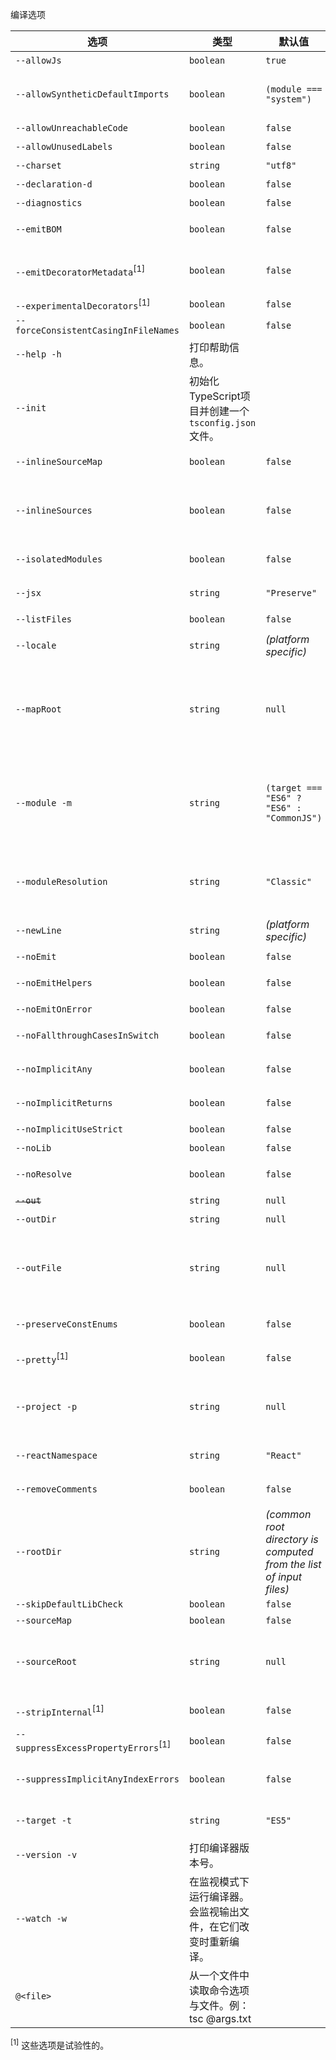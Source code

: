 编译选项


| 选项 | 类型 | 默认值 | 描述 |
| --- | --- | --- | --- |
| `--allowJs` | `boolean` | `true` | 允许编译javascript文件。 |
| `--allowSyntheticDefaultImports` | `boolean` | `(module === "system")` | 允许从没有设置默认导出的模块中默认导入。这并不影响代码的显示，仅为了类型检查。 |
| `--allowUnreachableCode` | `boolean` | `false` | 不报告执行不到的代码错误。 |
| `--allowUnusedLabels` | `boolean` | `false` | 不报告未使用的标签错误。 |
| `--charset` | `string` | `"utf8"` | 输入文件的字符集。 |
| `--declaration-d` | `boolean` | `false` | 生成相应的'.d.ts'文件。 |
| `--diagnostics` | `boolean` | `false` | 显示诊断信息。 |
| `--emitBOM` | `boolean` | `false` | 在输出文件的开头加入BOM头（UTF-8 Byte Order Mark）。 |
| `--emitDecoratorMetadata`<sup>[1]</sup> | `boolean` | `false` | 给源码里的装饰器声明加上设计类型元数据。查看[issue #2577](https://github.com/Microsoft/TypeScript/issues/2577)了解更多信息。 |
| `--experimentalDecorators`<sup>[1]</sup> | `boolean` | `false` | 实验性启用ES7装饰器支持。 |
| `--forceConsistentCasingInFileNames` | `boolean` | `false` | 不允许不一致包装引用相同的文件。 |
| `--help -h` | 打印帮助信息。 |
| `--init` | 初始化TypeScript项目并创建一个`tsconfig.json`文件。 |
| `--inlineSourceMap` | `boolean` | `false` | 生成单个sourcemaps文件，而不是将每sourcemaps生成不同的文件。 |
| `--inlineSources` | `boolean` | `false` | 将代码与sourcemaps生成到一个文件中，要求同时设置了`--inlineSourceMap`或`--sourceMap`属性。 |
| `--isolatedModules` | `boolean` | `false` | 无条件地给没有解析的文件生成imports。 |
| `--jsx` | `string` | `"Preserve"` | 在'.tsx'文件里支持JSX：'React' 或 'Preserve'。查看[JSX](./JSX.md)。 |
| `--listFiles` | `boolean` | `false` | 编译过程中打印文件名。 |
| `--locale` | `string` | _(platform specific)_ | 显示错误信息时使用的语言，比如：en-us。 |
| `--mapRoot` | `string` | `null` | 为调试器指定指定sourcemap文件的路径，而不是使用生成时的路径。当`.map`文件是在运行时指定的，并不同于`js`文件的地址时使用这个标记。指定的路径会嵌入到`sourceMap`里告诉调试器到哪里去找它们。 |
| `--module -m` | `string` | `(target === "ES6" ? "ES6" : "CommonJS")` | 指定生成哪个模块系统代码：'commonjs'，'amd'，'system'，或 'umd'或'es2015'。只有'amd'和'system'能和`--outFile`一起使用。当目标是ES5或以下的时候不能使用'es2015'。 |
| `--moduleResolution` | `string` | `"Classic"` | 决定如何处理模块。或者是'node'对于Node.js/io.js，或者是'classic'（默认）。查看[模块解析](./Module Resolution.md)了解详情。 |
| `--newLine` | `string` | _(platform specific)_ | 当生成文件时指定行结束符：'CRLF'（dos）或 'LF' （unix）。 |
| `--noEmit` | `boolean` | `false` | 不生成输出文件。 |
| `--noEmitHelpers` | `boolean` | `false` | 不在输出文件中生成用户自定义的帮助函数代码，如`__extends`。 |
| `--noEmitOnError` | `boolean` | `false` | 报错时不生成输出文件。 |
| `--noFallthroughCasesInSwitch` | `boolean` | `false` | 报告switch语句的fallthrough错误。（即，不允许switch的case语句贯穿） |
| `--noImplicitAny` | `boolean` | `false` | 在表达式和声明上有隐含的'any'类型时报错。 |
| `--noImplicitReturns` | `boolean` | `false` | 不是函数的所有返回路径都有返回值时报错。 |
| `--noImplicitUseStrict` | `boolean` | `false` | 模块输出中不包含'use strict'指令。 |
| `--noLib` | `boolean` | `false` | 不包含默认的库文件（lib.d.ts）。 |
| `--noResolve` | `boolean` | `false` | 不把`/// <reference``>`或模块导入的文件加到编译文件列表。 |
| ~~`--out`~~ | `string` | `null` | 弃用。使用 `--outFile` 代替。 |
| `--outDir` | `string` | `null` | 重定向输出目录。 |
| `--outFile` | `string` | `null` | 将输出文件合并为一个文件。合并的顺序是根据传入编译器的文件顺序和`///<reference``>`和`import`的文件顺序决定的。查看输出文件顺序文件了解详情。 |
| `--preserveConstEnums` | `boolean` | `false` | 保留`const`和`enum`声明。查看[const enums documentation](https://github.com/Microsoft/TypeScript/blob/master/doc/spec.md#94-constant-enum-declarations)了解详情。 |
| `--pretty`<sup>[1]</sup> | `boolean` | `false` | 给错误和消息设置样式，使用颜色和上下文。 |
| `--project -p` | `string` | `null` | 编译指定目录下的项目。这个目录应该包含一个`tsconfig.json`文件来管理编译。查看[tsconfig.json](./tsconfig.json.md)文档了解更多信息。 |
| `--reactNamespace` | `string` | `"React"` | 当目标为生成'react' JSX时，指定`createElement`和`__spread`的调用对象 |
| `--removeComments` | `boolean` | `false` | 删除所有注释，除了以`/!*`开头的版权信息。 |
| `--rootDir` | `string` | _(common root directory is computed from the list of input files)_ | 仅用来控制输出的目录结构`--outDir`。 |
| `--skipDefaultLibCheck` | `boolean` | `false` |
| `--sourceMap` | `boolean` | `false` | 生成相应的'.map'文件。 |
| `--sourceRoot` | `string` | `null` | 指定TypeScript源文件的路径，以便调试器定位。当TypeScript文件的位置是在运行时指定时使用此标记。路径信息会被加到`sourceMap`里。 |
| `--stripInternal`<sup>[1]</sup> | `boolean` | `false` | 不对具有`/** @internal */` JSDoc注解的代码生成代码。 |
| `--suppressExcessPropertyErrors`<sup>[1]</sup> | `boolean` | `false` | 阻止对对象字面量的额外属性检查。 |
| `--suppressImplicitAnyIndexErrors` | `boolean` | `false` | 阻止`--noImplicitAny`对缺少索引签名的索引对象报错。查看[issue #1232](https://github.com/Microsoft/TypeScript/issues/1232#issuecomment-64510362)了解详情。 |
| `--target -t` | `string` | `"ES5"` | 指定ECMAScript目标版本'ES3' (默认)，'ES5'，或'ES6'<sup>[1]</sup> |
| `--version -v` | 打印编译器版本号。 |
| `--watch -w` | 在监视模式下运行编译器。会监视输出文件，在它们改变时重新编译。 |
| `@<file>` | 从一个文件中读取命令选项与文件。例：tsc @args.txt |

<sup>[1]</sup> 这些选项是试验性的。
